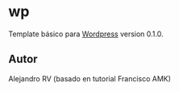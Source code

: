 # wp

Template básico para [Wordpress](https://es.wordpress.com/)
version 0.1.0.

## Autor

Alejandro RV (basado en tutorial Francisco AMK)
